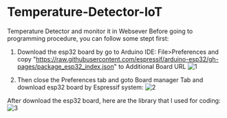 # Temperature-Detector-IoT
Temperature Detector and monitor it in Websever
Before going to programming procedure, you can follow some stept first:

1. Download the esp32 board by go to Arduino IDE: File>Preferences and copy "https://raw.githubusercontent.com/espressif/arduino-esp32/gh-pages/package_esp32_index.json" to Additional Board URL
![1](https://github.com/rithylim99/Temperature-Detector-IoT/assets/101658566/1075899d-cd80-4eed-91fa-c036026e91f6)

2. Then close the Preferences tab and goto Board manager Tab and download esp32 board by Espressif system:
 ![2](https://github.com/rithylim99/Temperature-Detector-IoT/assets/101658566/6fc52ba5-6850-42a8-8558-42c2b82574a9)

After download the esp32 board, here are the library that I used for coding:
![3](https://github.com/rithylim99/Temperature-Detector-IoT/assets/101658566/df9f0496-67d2-46e6-a669-6c2d8313dc53)
